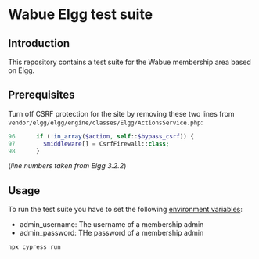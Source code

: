 # Wabue Elgg test suite

## Introduction

This repository contains a test suite for the Wabue membership area based on Elgg.

## Prerequisites

Turn off CSRF protection for the site by removing these two lines 
from `vendor/elgg/elgg/engine/classes/Elgg/ActionsService.php`:

```php
96      if (!in_array($action, self::$bypass_csrf)) {
97        $middleware[] = CsrfFirewall::class;
98      }
```

(_line numbers taken from Elgg 3.2.2_)

## Usage

To run the test suite you have to set the following 
[environment variables](https://docs.cypress.io/guides/guides/environment-variables.html):

* admin_username: The username of a membership admin
* admin_password: THe password of a membership admin

```
npx cypress run
```
